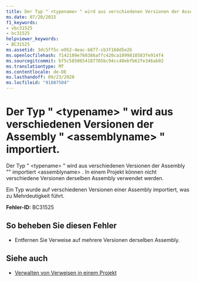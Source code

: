 ```yaml
---
title: Der Typ " <typename> " wird aus verschiedenen Versionen der Assembly " <assemblyname> " importiert.
ms.date: 07/20/2015
f1_keywords:
- vbc31525
- bc31525
helpviewer_keywords:
- BC31525
ms.assetid: 3dc5ff5c-e952-4eac-b877-cb3f160d5e2b
ms.openlocfilehash: f142109e760386affc420ca1099818583fe914f4
ms.sourcegitcommit: bf5c5850654187705bc94cc40ebfb62fe346ab02
ms.translationtype: MT
ms.contentlocale: de-DE
ms.lasthandoff: 09/23/2020
ms.locfileid: "91087504"
---
```

# <a name="type-typename-is-imported-from-different-versions-of-assembly-assemblyname"></a>Der Typ " \<typename> " wird aus verschiedenen Versionen der Assembly " \<assemblyname> " importiert.

Der Typ " \<typename> " wird aus verschiedenen Versionen der Assembly "" importiert \<assemblyname> . In einem Projekt können nicht verschiedene Versionen derselben Assembly verwendet werden.  
  
 Ein Typ wurde auf verschiedenen Versionen einer Assembly importiert, was zu Mehrdeutigkeit führt.  
  
 **Fehler-ID:** BC31525  
  
## <a name="to-correct-this-error"></a>So beheben Sie diesen Fehler  
  
- Entfernen Sie Verweise auf mehrere Versionen derselben Assembly.  
  
## <a name="see-also"></a>Siehe auch

- [Verwalten von Verweisen in einem Projekt](/visualstudio/ide/managing-references-in-a-project)
